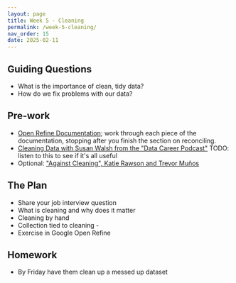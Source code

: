 ```yaml
---
layout: page
title: Week 5 - Cleaning
permalink: /week-5-cleaning/
nav_order: 15
date: 2025-02-11
---
```


## Guiding Questions

* What is the importance of clean, tidy data?
* How do we fix problems with our data?

## Pre-work

* [Open Refine Documentation](https://openrefine.org/docs); work through each piece of the documentation, stopping after you finish the section on reconciling. 
* [Cleaning Data with Susan Walsh from the "Data Career Podcast"](https://podcasts.apple.com/us/podcast/33-cleaning-data-with-susan-walsh-the-classification-guru/id1547386535?i=1000543873861) TODO: listen to this to see if it's all useful
* Optional: ["Against Cleaning", Katie Rawson and Trevor Muños](https://www.jstor.org/stable/pdf/10.5749/j.ctvg251hk.26.pdf?acceptTC=true&coverpage=false)

## The Plan

* Share your job interview question
* What is cleaning and why does it matter
* Cleaning by hand
* Collection tied to cleaning - 
* Exercise in Google Open Refine

## Homework

* By Friday have them clean up a messed up dataset